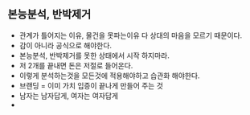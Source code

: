 ## 본능분석, 반박제거
- 관계가 틀어지는 이유, 물건을 못파는이유 다 상대의 마음을 모르기 때문이다.
- 감이 아니라 공식으로 해야한다.
- 본능분석, 반박제거를 못한 상태에서 시작 하지마라.
- 저 2개를 끝내면 돈은 저절로 들어온다.
- 이렇게 분석하는것을 모든것에 적용해야하고 습관화 해야한다.
- 브랜딩 = 이미 가치 입증이 끝나게 만들어 주는 것
- 남자는 남자답게, 여자는 여자답게
- 